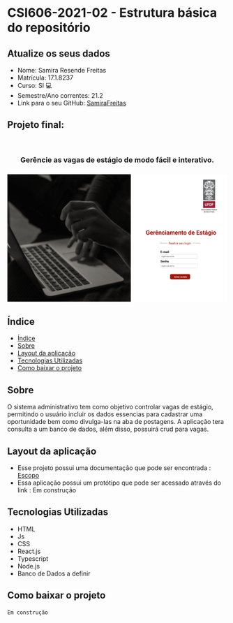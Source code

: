 # **CSI606-2021-02 - Estrutura básica do repositório**

## Atualize os seus dados

- Nome: Samira Resende Freitas 
- Matrícula: 17.1.8237
- Curso: SI 💻 
- Semestre/Ano correntes: 21.2
- Link para o seu GitHub: [SamiraFreitas](https://github.com/SamiraFreitas)

## Projeto final: 
<br>
<h3 align="center">
    Gerêncie as vagas de estágio de modo fácil e interativo. <h3>

<img src="./capa.png" alt="Logo">
<br>

##  Índice
- [Índice](#-índice)
- [Sobre](#-sobre)
- [Layout da aplicação](#-layout-da-aplicação)
- [ Tecnologias Utilizadas](#-tecnologias-utilizadas)
- [Como baixar o projeto](#-como-baixar-o-projeto)


## Sobre 
O sistema administrativo tem como objetivo controlar vagas de estágio, permitindo o usuário incluir os dados essencias para cadastrar uma oportunidade
bem como divulga-las na aba de postagens. A aplicação tera consulta a um banco de dados, além disso, possuirá crud para vagas.

## Layout da aplicação


- Esse projeto possui uma documentação que pode ser encontrada : [Escopo](https://pt.overleaf.com/read/wrqdmwdrmxmb)
- Essa aplicação possui um protótipo que pode ser acessado através do link  : Em construção



##  Tecnologias Utilizadas 
- HTML  
- Js
- CSS
- React.js
- Typescript
- Node.js
- Banco de Dados a definir 
## Como baixar o projeto 

```bash
Em construção

```


